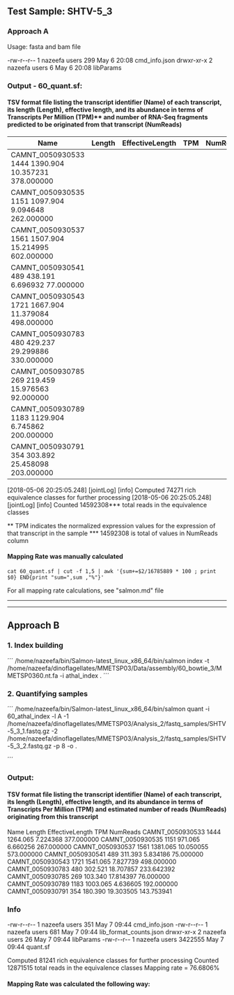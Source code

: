 ## Test Sample: SHTV-5_3

### Approach A
Usage: fasta and bam file

-rw-r--r-- 1 nazeefa users     299 May  6 20:08 cmd_info.json
drwxr-xr-x 2 nazeefa users       6 May  6 20:08 libParams

### Output - 60_quant.sf:

#### TSV format file listing the transcript identifier (Name) of each transcript, its length (Length), effective length, and its abundance in terms of Transcripts Per Million (TPM)** and number of RNA-Seq fragments predicted to be originated from that transcript (NumReads)

| Name                  |  Length | EffectiveLength | TPM   |  NumReads  |
|-----------------------|---------|-----------------|-------|--------------------|
|CAMNT_0050930533        1444    1390.904        10.357231       378.000000 |
| CAMNT_0050930535        1151    1097.904        9.094648        262.000000 |
| CAMNT_0050930537        1561    1507.904        15.214995       602.000000 |
| CAMNT_0050930541        489     438.191         6.696932        77.000000  |
| CAMNT_0050930543        1721    1667.904        11.379084       498.000000 |
| CAMNT_0050930783        480     429.237         29.299886       330.000000 |
| CAMNT_0050930785        269     219.459         15.976563       92.000000  |
| CAMNT_0050930789        1183    1129.904        6.745862        200.000000 |
| CAMNT_0050930791        354     303.892         25.458098       203.000000  |

[2018-05-06 20:25:05.248] [jointLog] [info] Computed 74271 rich equivalence classes for further processing
[2018-05-06 20:25:05.248] [jointLog] [info] Counted 14592308*** total reads in the equivalence classes 

** TPM indicates the normalized expression values for the expression of that transcript in the sample
*** 14592308 is total of values in NumReads column

#### Mapping Rate was manually calculated
```
cat 60_quant.sf | cut -f 1,5 | awk '{sum+=$2/16785889 * 100 ; print $0} END{print "sum=",sum ,"%"}'
```
For all mapping rate calculations, see "salmon.md" file

------------------------------------------------------------------------------------------------------------------------
------------------------------------------------------------------------------------------------------------------------

## Approach B

### 1. Index building
´´´
/home/nazeefa/bin/Salmon-latest_linux_x86_64/bin/salmon index -t /home/nazeefa/dinoflagellates/MMETSP03/Data/assembly/60_bowtie_3/MMETSP0360.nt.fa -i athal_index .
´´´
### 2. Quantifying samples
´´´
/home/nazeefa/bin/Salmon-latest_linux_x86_64/bin/salmon quant -i 60_athal_index -l A -1 /home/nazeefa/dinoflagellates/MMETSP03/Analysis_2/fastq_samples/SHTV-5_3_1.fastq.gz -2 /home/nazeefa/dinoflagellates/MMETSP03/Analysis_2/fastq_samples/SHTV-5_3_2.fastq.gz -p 8 -o .

´´´

### Output:

#### TSV format file listing the transcript identifier (Name) of each transcript, its length (Length), effective length, and its abundance in terms of Transcripts Per Million (TPM) and estimated number of reads (NumReads) originating from this transcript

Name    Length  EffectiveLength TPM     NumReads
CAMNT_0050930533        1444    1264.065        7.224368        377.000000
CAMNT_0050930535        1151    971.065 6.660256        267.000000
CAMNT_0050930537        1561    1381.065        10.050055       573.000000
CAMNT_0050930541        489     311.393 5.834186        75.000000
CAMNT_0050930543        1721    1541.065        7.827739        498.000000
CAMNT_0050930783        480     302.521 18.707857       233.642392
CAMNT_0050930785        269     103.340 17.814397       76.000000
CAMNT_0050930789        1183    1003.065        4.636605        192.000000
CAMNT_0050930791        354     180.390 19.303505       143.753941

### Info

-rw-r--r-- 1 nazeefa users     351 May  7 09:44 cmd_info.json
-rw-r--r-- 1 nazeefa users     681 May  7 09:44 lib_format_counts.json
drwxr-xr-x 2 nazeefa users      26 May  7 09:44 libParams
-rw-r--r-- 1 nazeefa users 3422555 May  7 09:44 quant.sf

Computed 81241 rich equivalence classes for further processing
Counted 12871515 total reads in the equivalence classes 
Mapping rate = 76.6806%

#### Mapping Rate was calculated the following way:
```
```

